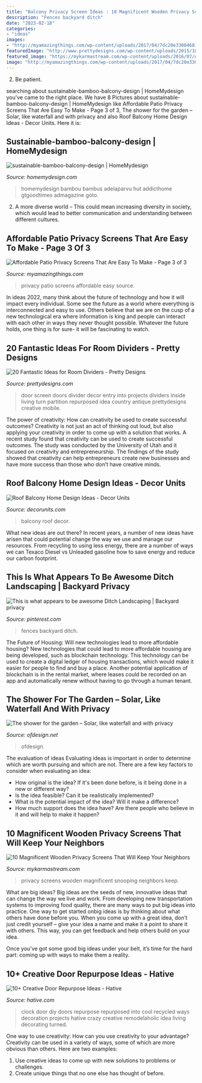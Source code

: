```yaml
---
title: "Balcony Privacy Screen Ideas : 10 Magnificent Wooden Privacy Screens That Will Keep Your Neighbors"
description: "Fences backyard ditch"
date: "2023-02-18"
categories:
- "ideas"
images:
- "http://myamazingthings.com/wp-content/uploads/2017/04/7dc20e33084681f10ac8ccb24c028408.jpg"
featuredImage: "http://www.prettydesigns.com/wp-content/uploads/2015/10/Old-Screen-Door-as-Room-Divider.jpg"
featured_image: "https://mykarmastream.com/wp-content/uploads/2016/07/outdoor10-535x713.jpg"
image: "http://myamazingthings.com/wp-content/uploads/2017/04/7dc20e33084681f10ac8ccb24c028408.jpg"
---
```



2. Be patient.

	

		
searching about sustainable-bamboo-balcony-design | HomeMydesign you've came to the right place. We have 8 Pictures about sustainable-bamboo-balcony-design | HomeMydesign like Affordable Patio Privacy Screens That Are Easy To Make - Page 3 of 3, The shower for the garden – Solar, like waterfall and with privacy and also Roof Balcony Home Design Ideas - Decor Units. Here it is:
		
    
## Sustainable-bamboo-balcony-design | HomeMydesign

<img loading=lazy src="https://homemydesign.com/wp-content/uploads/2019/12/sustainable-bamboo-balcony-design.jpg" onerror="this.onerror=null;this.src='https://tse3.mm.bing.net/th?id=OIP.PfWk_KY9OGZfoz2869eeFQHaKN&amp;pid=15.1';" alt="sustainable-bamboo-balcony-design | HomeMydesign">

_Source: homemydesign.com_

>homemydesign bambou bambus adelaparvu hut addicthome gtgoodtimes admagazine goto. 

	

2. A more diverse world – This could mean increasing diversity in society, which would lead to better communication and understanding between different cultures.

    
## Affordable Patio Privacy Screens That Are Easy To Make - Page 3 Of 3

<img loading=lazy src="http://myamazingthings.com/wp-content/uploads/2017/04/7dc20e33084681f10ac8ccb24c028408.jpg" onerror="this.onerror=null;this.src='https://tse3.mm.bing.net/th?id=OIP.4PvwfuaTnJzhZ015YpovxQHaG3&amp;pid=15.1';" alt="Affordable Patio Privacy Screens That Are Easy To Make - Page 3 of 3">

_Source: myamazingthings.com_

>privacy patio screens affordable easy source. 

	

In ideas 2022, many think about the future of technology and how it will impact every individual. Some see the future as a world where everything is interconnected and easy to use. Others believe that we are on the cusp of a new technological era where information is king and people can interact with each other in ways they never thought possible. Whatever the future holds, one thing is for sure- it will be fascinating to watch.

    
## 20 Fantastic Ideas For Room Dividers - Pretty Designs

<img loading=lazy src="http://www.prettydesigns.com/wp-content/uploads/2015/10/Old-Screen-Door-as-Room-Divider.jpg" onerror="this.onerror=null;this.src='https://tse3.mm.bing.net/th?id=OIP.S5bRHMX4F6nIyvvyYvoWHQHaJ4&amp;pid=15.1';" alt="20 Fantastic Ideas for Room Dividers - Pretty Designs">

_Source: prettydesigns.com_

>door screen doors divider decor entry into projects dividers inside living turn partition repurposed idea country antique prettydesigns creative mobile. 

	

The power of creativity: How can creativity be used to create successful outcomes?
Creativity is not just an act of thinking out loud, but also applying your creativity in order to come up with a solution that works. A recent study found that creativity can be used to create successful outcomes. The study was conducted by the University of Utah and it focused on creativity and entrepreneurship. The findings of the study showed that creativity can help entrepreneurs create new businesses and have more success than those who don’t have creative minds.

    
## Roof Balcony Home Design Ideas - Decor Units

<img loading=lazy src="https://1.bp.blogspot.com/-6qoPTT0ExK8/WcBEi49UBUI/AAAAAAAA6P0/sMKJuXPa1KA1PKH4BEOroIhFb9PiZU_ogCLcBGAs/s1600/14.jpg" onerror="this.onerror=null;this.src='https://tse3.mm.bing.net/th?id=OIP.fEATIyjS90OY-ZyWWW69ggHaF6&amp;pid=15.1';" alt="Roof Balcony Home Design Ideas - Decor Units">

_Source: decorunits.com_

>balcony roof decor. 

	

What new ideas are out there?
In recent years, a number of new ideas have arisen that could potential change the way we use and manage our resources. From recycling to using less energy, there are a number of ways we can Texaco Diesel vs Unleaded gasoline how to save energy and reduce our carbon footprint.

    
## This Is What Appears To Be Awesome Ditch Landscaping | Backyard Privacy

<img loading=lazy src="https://i.pinimg.com/736x/84/8d/17/848d17ed0a937912db5af2d3ec71212c.jpg" onerror="this.onerror=null;this.src='https://tse4.mm.bing.net/th?id=OIP.EWyjEVGihcdRcuR0MT-wZwHaJ3&amp;pid=15.1';" alt="This is what appears to be awesome Ditch Landscaping | Backyard privacy">

_Source: pinterest.com_

>fences backyard ditch. 

	

The Future of Housing: Will new technologies lead to more affordable housing?
New technologies that could lead to more affordable housing are being developed, such as blockchain technology. This technology can be used to create a digital ledger of housing transactions, which would make it easier for people to find and buy a place. Another potential application of blockchain is in the rental market, where leases could be recorded on an app and automatically renew without having to go through a human tenant.

    
## The Shower For The Garden – Solar, Like Waterfall And With Privacy

<img loading=lazy src="https://www.ofdesign.net/wp-content/uploads/images/the-shower-for-the-garden-solar-like-waterfall-and-with-privacy-8-1292910839.jpg" onerror="this.onerror=null;this.src='https://tse3.mm.bing.net/th?id=OIP.IdWIYbLjxdBLsnL0AlFfXAHaLH&amp;pid=15.1';" alt="The shower for the garden – Solar, like waterfall and with privacy">

_Source: ofdesign.net_

>ofdesign. 

	

The evaluation of ideas
Evaluating ideas is important in order to determine which are worth pursuing and which are not. There are a few key factors to consider when evaluating an idea:
- How original is the idea? If it's been done before, is it being done in a new or different way?
- Is the idea feasible? Can it be realistically implemented?
- What is the potential impact of the idea? Will it make a difference?
- How much support does the idea have? Are there people who believe in it and will help to make it happen?

    
## 10 Magnificent Wooden Privacy Screens That Will Keep Your Neighbors

<img loading=lazy src="https://mykarmastream.com/wp-content/uploads/2016/07/outdoor10-535x713.jpg" onerror="this.onerror=null;this.src='https://tse1.mm.bing.net/th?id=OIP.Ste2sUsL_c9-HxZkVSs2DgHaJ3&amp;pid=15.1';" alt="10 Magnificent Wooden Privacy Screens That Will Keep Your Neighbors">

_Source: mykarmastream.com_

>privacy screens wooden magnificent snooping neighbors keep. 

	

What are big ideas?
Big ideas are the seeds of new, innovative ideas that can change the way we live and work. From developing new transportation systems to improving food quality, there are many ways to put big ideas into practice.
One way to get started onbig ideas is by thinking about what others have done before you. When you come up with a great idea, don’t just credit yourself – give your idea a name and make it a point to share it with others. This way, you can get feedback and help others build on your idea.

Once you’ve got some good big ideas under your belt, it’s time for the hard part: coming up with ways to make them a reality.

    
## 10+ Creative Door Repurpose Ideas - Hative

<img loading=lazy src="https://hative.com/wp-content/uploads/2014/09/door-repurpose-ideas/4-old-door-clock.jpg" onerror="this.onerror=null;this.src='https://tse4.mm.bing.net/th?id=OIP.l8XJkqLIEy1FkdOzlTPuMAHaOB&amp;pid=15.1';" alt="10+ Creative Door Repurpose Ideas - Hative">

_Source: hative.com_

>clock door diy doors repurpose repurposed into cool recycled ways decoration projects hative crazy creative remodelaholic idea living decorating turned. 

	

One way to use creativity: How can you use creativity to your advantage?
Creativity can be used in a variety of ways, some of which are more obvious than others. Here are two examples: 
1. Use creative ideas to come up with new solutions to problems or challenges.
2. Create unique things that no one else has thought of before.

